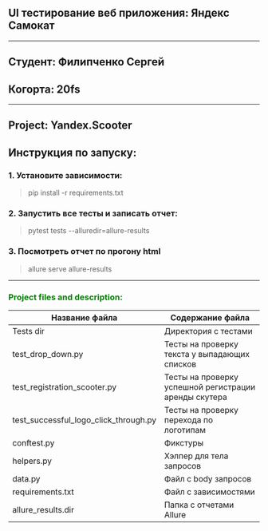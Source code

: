 ## UI тестирование веб приложения: Яндекс Самокат
<hr>

## Студент: Филипченко Сергей

## <h>Когорта: 20fs</h>
<hr>

## <h>Project: Yandex.Scooter</h>

## <h>Инструкция по запуску:</h>

### <h>1. Установите зависимости:</h>

> pip install -r requirements.txt</h>

### <h>2. Запустить все тесты и записать отчет:</h>

> pytest tests --alluredir=allure-results

### <h>3. Посмотреть отчет по прогону html</h>

> allure serve allure-results


<hr>

<h3 align="left" style="color:green">Project files and description:</h3>

| Название файла                        | Содержание файла                                      |
|---------------------------------------|-------------------------------------------------------|
| Tests dir                             | Директория с тестами                                  |
| test_drop_down.py                     | Тесты на проверку текста у выпадающих списков         |
| test_registration_scooter.py          | Тесты на проверку успешной регистрации аренды скутера |
| test_successful_logo_click_through.py | Тесты на проверку перехода по логотипам               |
| conftest.py                           | Фикстуры                                              |
| helpers.py                            | Хэлпер для тела запросов                              |
| data.py                               | Файл с body запросов                                  |
| requirements.txt                      | Файл с зависимостями                                  |
| allure_results.dir                    | Папка с отчетами Allure                               |


